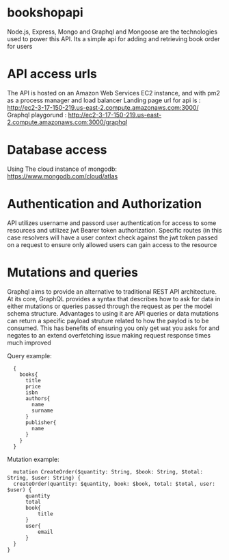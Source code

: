 # bookshopapi
Node.js, Express, Mongo and Graphql and Mongoose are the technologies used to power this API.
Its a simple api for adding and retrieving book order for users

# API access urls
The API is hosted on an Amazon Web Services EC2 instance, and with pm2 as a process manager and load balancer
Landing page url for api is : http://ec2-3-17-150-219.us-east-2.compute.amazonaws.com:3000/
Graphql playgorund : http://ec2-3-17-150-219.us-east-2.compute.amazonaws.com:3000/graphql

# Database access
Using The cloud instance of mongodb: https://www.mongodb.com/cloud/atlas


# Authentication and Authorization
API utilizes username and passord user authentication for access to some resources and utilizez jwt Bearer token authorization. Specific routes (in this case resolvers will have a user context check against the jwt token passed on a request to ensure only allowed users can gain access to the resource

# Mutations and queries
Graphql aims to provide an alternative to traditional REST API architecture. At its core, GraphQL provides a syntax that describes how to ask for data in either mutations or queries passed through the request as per the model schema structure. Advantages to using it are API queries or data mutations can return a specific payload struture related to how the paylod is to be consumed. This has benefits of ensuring you only get wat you asks for and negates to an extend overfetching issue making request response times much improved

Query example:
```
  {
    books{
      title
      price
      isbn
      authors{
        name
        surname
      }
      publisher{
        name
      }
    }
  }
  ```
  
  Mutation example:
  ```
    mutation CreateOrder($quantity: String, $book: String, $total: String, $user: String) {
    createOrder(quantity: $quantity, book: $book, total: $total, user: $user) {
        quantity
        total
        book{
            title
        }
        user{
            email
        }
    }
  }
  ```


